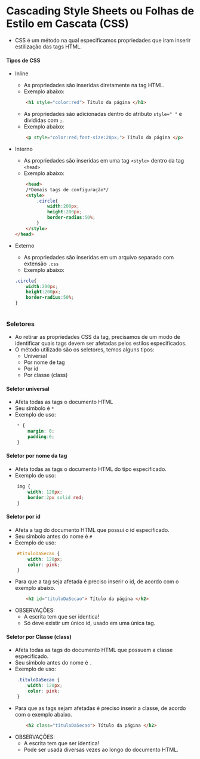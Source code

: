 # Cascading Style Sheets ou Folhas de Estilo em Cascata (CSS)

- CSS é um método na qual especificamos propriedades que iram inserir estilização das tags HTML.

#### Tipos de CSS

- Inline
    - As propriedades são inseridas diretamente na tag HTML.
    - Exemplo abaixo:
    ```html
        <h1 style="color:red"> Título da página </h1>
    ```   
    - As propriedades são adicionadas dentro do atributo `style=" "` e divididas com `;`.
    - Exemplo abaixo:
    ```html
        <p style="color:red;font-size:20px;"> Título da página </p>
    ```   

- Interno
    - As propriedades são inseridas em uma tag `<style>` dentro da tag `<head>`
    - Exemplo abaixo:
    ```html
        <head>
        /*Demais tags de configuração*/
        <style>
            .circle{
                width:200px;
                height:200px;
                border-radius:50%;
            }
        </style>
    </head>
    ```   
- Externo
    - As propriedades são inseridas em um arquivo separado com extensão `.css`
    - Exemplo abaixo:
    ```css
    .circle{
        width:200px;
        height:200px;
        border-radius:50%;
    }
        
    ```   

### Seletores

- Ao retirar as propriedades CSS da tag, precisamos de um modo de identificar quais tags devem ser afetadas pelos estilos especificados.
- O método utilizado são os seletores, temos alguns tipos:
    - Universal
    - Por nome de tag
    - Por id
    - Por classe (class)

#### Seletor universal
- Afeta todas as tags o documento HTML
- Seu símbolo é `*`
- Exemplo de uso:
```css
    * {
        margin: 0;
        padding:0;
    }
```
#### Seletor por nome da tag
- Afeta todas as tags o documento HTML do tipo especificado.
- Exemplo de uso:
```css
    img {
        width: 120px;
        border:2px solid red;
    }
```
#### Seletor por id
- Afeta a tag do documento HTML que possui o id especificado.
- Seu símbolo antes do nome é `#`
- Exemplo de uso:
```css
    #tituloDaSecao {
        width: 120px;
        color: pink;
    }
```
- Para que a tag seja afetada é preciso inserir o id, de acordo com o exemplo abaixo. 
    ```html
        <h2 id="tituloDaSecao"> Título da página </h2>
    ```   
- OBSERVAÇÕES:
    - A escrita tem que ser identica!
    - Só deve existir um único id, usado em uma única tag.

#### Seletor por Classe (class)
- Afeta todas as tags do documento HTML que possuem a classe especificado.
- Seu símbolo antes do nome é `.`
- Exemplo de uso:
```css
    .tituloDaSecao {
        width: 120px;
        color: pink;
    }
```
- Para que as tags sejam afetadas é preciso inserir a classe, de acordo com o exemplo abaixo. 
    ```html
        <h2 class="tituloDaSecao"> Título da página </h2>
    ```   
- OBSERVAÇÕES:
    - A escrita tem que ser identica!
    - Pode ser usada diversas vezes ao longo do documento HTML.
